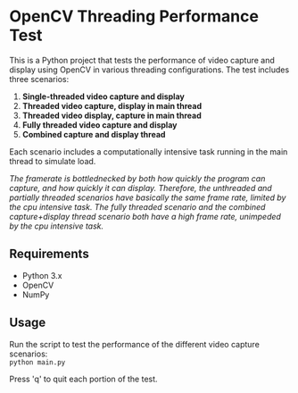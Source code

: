 # OpenCV Threading Performance Test

This is a Python project that tests the performance of video capture and display using OpenCV in various threading configurations. The test includes three scenarios:

1. **Single-threaded video capture and display**
2. **Threaded video capture, display in main thread**
3. **Threaded video display, capture in main thread**
4. **Fully threaded video capture and display**
5. **Combined capture and display thread**

Each scenario includes a computationally intensive task running in the main thread to simulate load.

_The framerate is bottlednecked by both how quickly the program can capture, and how quickly it can display. Therefore, the unthreaded and partially threaded scenarios have basically the same frame rate, limited by the cpu intensive task. The fully threaded scenario and the combined capture+display thread scenario both have a high frame rate, unimpeded by the cpu intensive task._

## Requirements

- Python 3.x
- OpenCV
- NumPy

## Usage

Run the script to test the performance of the different video capture scenarios:  
`python main.py`

Press 'q' to quit each portion of the test.
